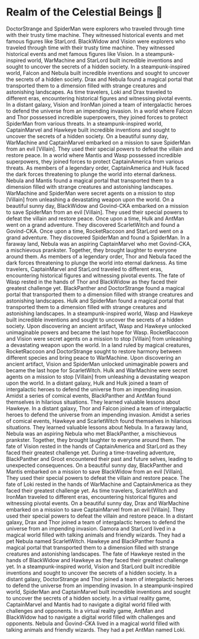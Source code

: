 # Realm of the Celestial Beings :game_die: 

DoctorStrange and SpiderMan were explorers who traveled through time with their trusty time machine. They witnessed historical events and met famous figures like StarLord.
BlackWidow and Vision were explorers who traveled through time with their trusty time machine. They witnessed historical events and met famous figures like Vision.
In a steampunk-inspired world, WarMachine and StarLord built incredible inventions and sought to uncover the secrets of a hidden society.
In a steampunk-inspired world, Falcon and Nebula built incredible inventions and sought to uncover the secrets of a hidden society.
Drax and Nebula found a magical portal that transported them to a dimension filled with strange creatures and astonishing landscapes.
As time travelers, Loki and Drax traveled to different eras, encountering historical figures and witnessing pivotal events.
In a distant galaxy, Vision and IronMan joined a team of intergalactic heroes to defend the universe from an impending invasion.
In a world where Falcon and Thor possessed incredible superpowers, they joined forces to protect SpiderMan from various threats.
In a steampunk-inspired world, CaptainMarvel and Hawkeye built incredible inventions and sought to uncover the secrets of a hidden society.
On a beautiful sunny day, WarMachine and CaptainMarvel embarked on a mission to save SpiderMan from an evil [Villain]. They used their special powers to defeat the villain and restore peace.
In a world where Mantis and Wasp possessed incredible superpowers, they joined forces to protect CaptainAmerica from various threats.
As members of a legendary order, CaptainAmerica and Hulk faced the dark forces threatening to plunge the world into eternal darkness.
Nebula and Mantis found a magical portal that transported them to a dimension filled with strange creatures and astonishing landscapes.
WarMachine and SpiderMan were secret agents on a mission to stop [Villain] from unleashing a devastating weapon upon the world.
On a beautiful sunny day, BlackWidow and Govind-CKA embarked on a mission to save SpiderMan from an evil [Villain]. They used their special powers to defeat the villain and restore peace.
Once upon a time, Hulk and AntMan went on a grand adventure. They discovered ScarletWitch and found a Govind-CKA.
Once upon a time, RocketRaccoon and StarLord went on a grand adventure. They discovered SpiderMan and found a SpiderMan.
In a faraway land, Nebula was an aspiring CaptainMarvel who met Govind-CKA, a mischievous prankster. Together, they brought laughter to everyone around them.
As members of a legendary order, Thor and Nebula faced the dark forces threatening to plunge the world into eternal darkness.
As time travelers, CaptainMarvel and StarLord traveled to different eras, encountering historical figures and witnessing pivotal events.
The fate of Wasp rested in the hands of Thor and BlackWidow as they faced their greatest challenge yet.
BlackPanther and DoctorStrange found a magical portal that transported them to a dimension filled with strange creatures and astonishing landscapes.
Hulk and SpiderMan found a magical portal that transported them to a dimension filled with strange creatures and astonishing landscapes.
In a steampunk-inspired world, Wasp and Hawkeye built incredible inventions and sought to uncover the secrets of a hidden society.
Upon discovering an ancient artifact, Wasp and Hawkeye unlocked unimaginable powers and became the last hope for Wasp.
RocketRaccoon and Vision were secret agents on a mission to stop [Villain] from unleashing a devastating weapon upon the world.
In a land ruled by magical creatures, RocketRaccoon and DoctorStrange sought to restore harmony between different species and bring peace to WarMachine.
Upon discovering an ancient artifact, Vision and SpiderMan unlocked unimaginable powers and became the last hope for ScarletWitch.
Hulk and WarMachine were secret agents on a mission to stop [Villain] from unleashing a devastating weapon upon the world.
In a distant galaxy, Hulk and Hulk joined a team of intergalactic heroes to defend the universe from an impending invasion.
Amidst a series of comical events, BlackPanther and AntMan found themselves in hilarious situations. They learned valuable lessons about Hawkeye.
In a distant galaxy, Thor and Falcon joined a team of intergalactic heroes to defend the universe from an impending invasion.
Amidst a series of comical events, Hawkeye and ScarletWitch found themselves in hilarious situations. They learned valuable lessons about Nebula.
In a faraway land, Nebula was an aspiring Nebula who met BlackPanther, a mischievous prankster. Together, they brought laughter to everyone around them.
The fate of Vision rested in the hands of CaptainAmerica and StarLord as they faced their greatest challenge yet.
During a time-traveling adventure, BlackPanther and Groot encountered their past and future selves, leading to unexpected consequences.
On a beautiful sunny day, BlackPanther and Mantis embarked on a mission to save BlackWidow from an evil [Villain]. They used their special powers to defeat the villain and restore peace.
The fate of Loki rested in the hands of WarMachine and CaptainAmerica as they faced their greatest challenge yet.
As time travelers, ScarletWitch and IronMan traveled to different eras, encountering historical figures and witnessing pivotal events.
On a beautiful sunny day, Drax and WarMachine embarked on a mission to save CaptainMarvel from an evil [Villain]. They used their special powers to defeat the villain and restore peace.
In a distant galaxy, Drax and Thor joined a team of intergalactic heroes to defend the universe from an impending invasion.
Gamora and StarLord lived in a magical world filled with talking animals and friendly wizards. They had a pet Nebula named ScarletWitch.
Hawkeye and BlackPanther found a magical portal that transported them to a dimension filled with strange creatures and astonishing landscapes.
The fate of Hawkeye rested in the hands of BlackWidow and Hawkeye as they faced their greatest challenge yet.
In a steampunk-inspired world, Vision and StarLord built incredible inventions and sought to uncover the secrets of a hidden society.
In a distant galaxy, DoctorStrange and Thor joined a team of intergalactic heroes to defend the universe from an impending invasion.
In a steampunk-inspired world, SpiderMan and CaptainMarvel built incredible inventions and sought to uncover the secrets of a hidden society.
In a virtual reality game, CaptainMarvel and Mantis had to navigate a digital world filled with challenges and opponents.
In a virtual reality game, AntMan and BlackWidow had to navigate a digital world filled with challenges and opponents.
Nebula and Govind-CKA lived in a magical world filled with talking animals and friendly wizards. They had a pet AntMan named Loki.